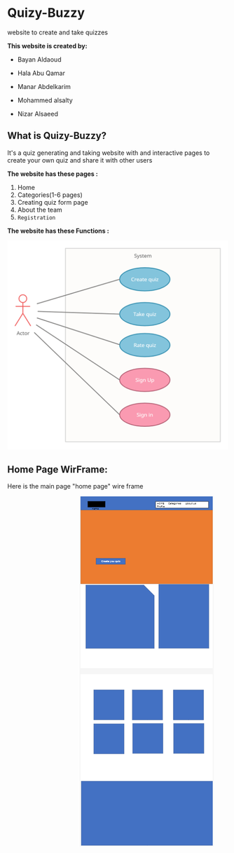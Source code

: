 # Quizy-Buzzy
website to create and take quizzes 

**This website is created by:**

- Bayan Aldaoud 

- Hala Abu Qamar

- Manar Abdelkarim

- Mohammed alsalty

- Nizar Alsaeed 

## What is Quizy-Buzzy?

It's a quiz generating and taking website with and interactive pages to create your own quiz and share it with other users  

**The website has these pages :**

1. Home
2. Categories(1-6 pages)
3. Creating quiz form page 
4. About the team 
5. `Registration`

**The website has these Functions :**

![use case](img/Quizy-Buzzy-UseCase.png)

## Home Page WirFrame: 
Here is the main page "home page" wire frame


&nbsp;&nbsp;&nbsp;&nbsp;&nbsp;&nbsp;&nbsp;&nbsp;&nbsp;&nbsp;&nbsp;&nbsp;&nbsp;&nbsp;&nbsp;&nbsp;&nbsp;&nbsp;&nbsp;&nbsp;&nbsp;&nbsp;&nbsp;&nbsp;&nbsp;&nbsp;&nbsp;&nbsp;&nbsp;&nbsp;&nbsp;&nbsp;&nbsp;&nbsp;&nbsp;&nbsp;&nbsp;&nbsp;&nbsp;&nbsp;&nbsp;&nbsp;![wireframe](./img/project-wireframe.png)